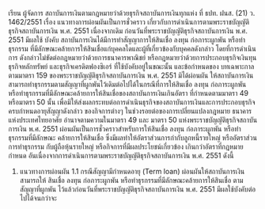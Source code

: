 เรียน ผู้จัดการ
สถาบันการเงินตามกฎหมายว่าด้วยธุรกิจสถาบันการเงินทุกแห่ง
ที่ ธปท. ฝนส. (21) ว. 1462/2551 เรื่อง แนวทางการผ่อนผันเป็นการชั่วคราว
เกี่ยวกับการดำเนินการตามพระราชบัญญัติธุรกิจสถาบันการเงิน พ.ศ. 2551
เนื่องจากเดิม ก่อนวันที่พระราชบัญญัติธุรกิจสถาบันการเงิน พ.ศ. 2551 มีผลใช้
บังคับ สถาบันการเงินได้มีการทำสัญญาการให้สินเชื่อ ลงทุน ก่อภาระผูกพัน หรือทำธุรกรรม
ที่มีลักษณะคล้ายการให้สินเชื่อแก่บุคคลใดและผู้ที่เกี่ยวข้องกับบุคคลดังกล่าว โดยที่การดำเนินการ
ดังกล่าวไม่ขัดต่อกฎหมายว่าด้วยการธนาคารพาณิชย์ หรือกฎหมายว่าด้วยการประกอบธุรกิจเงินทุน
ธุรกิจหลักทรัพย์ และธุรกิจเครดิตฟองซิเอร์ ที่ใช้บังคับอยู่ในขณะนั้น และข้อกำหนดของ
บทเฉพาะกาลตามมาตรา 159 ของพระราชบัญญัติธุรกิจสถาบันการเงิน พ.ศ. 2551 มิได้ผ่อนผัน
ให้สถาบันการเงินสามารถทำธุรกรรมตามสัญญาที่ผูกพันไว้เดิมต่อไปได้ในกรณีที่การให้สินเชื่อ
ลงทุน ก่อภาระผูกพัน หรือทำธุรกรรมที่มีลักษณะคล้ายการให้สินเชื่อของสถาบันการเงินเกินอัตรา
ที่กําหนดตามมาตรา 49 หรือมาตรา 50 นั้น
เพื่อมิให้ส่งผลกระทบต่อการดำเนินธุรกิจของสถาบันการเงินและการประกอบธุรกิจ
ครบกําหนดอายุสัญญาดังกล่าว
ของกิจการต่างๆ ในช่วงรอยต่อของการเปลี่ยนแปลงกฎหมาย ธนาคารแห่งประเทศไทยอาศัย
อ๋านาจตามความในมาตรา 49 และ มาตรา 50 แห่งพระราชบัญญัติธุรกิจสถาบันการเงิน พ.ศ. 2551
ผ่อนผันเป็นการชั่วคราวสําหรับการให้สินเชื่อ ลงทุน ก่อภาระผูกพัน หรือทำธุรกรรมที่มีลักษณะ
คล้ายการให้สินเชื่อ ซึ่งมีผลทำให้อัตราส่วนการกำกับลูกหนี้รายใหญ่ หรืออัตราส่วนการทำธุรกรรม
กับผู้ถือหุ้นรายใหญ่ หรือกิจการที่มีผลประโยชน์เกี่ยวข้อง เกินกว่าอัตราที่กฎหมายกำหนด
อันเนื่องจากการดำเนินการตามพระราชบัญญัติธุรกิจสถาบันการเงิน พ.ศ. 2551 ดังนี้
1. แนวทางการผ่อนผัน
1.1 กรณีสัญญามีกำหนดอายุ (Term loan) ผ่อนผันให้สถาบันการเงินสามารถให้
สินเชื่อ ลงทุน ก่อภาระผูกพัน หรือทำธุรกรรมที่มีลักษณะคล้ายการให้สินเชื่อ ตามสัญญาที่ผูกพัน
ไว้แล้วก่อนวันที่พระราชบัญญัติธุรกิจสถาบันการเงิน พ.ศ. 2551 มีผลใช้บังคับต่อไปได้จนกว่าจะ
